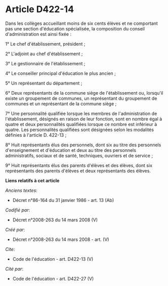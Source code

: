 # Article D422-14

Dans les collèges accueillant moins de six cents élèves et ne comportant pas une section d'éducation spécialisée, la
composition du conseil d'administration est ainsi fixée : 

1° Le chef d'établissement, président ; 

2° L'adjoint au chef d'établissement ; 

3° Le gestionnaire de l'établissement ; 

4° Le conseiller principal d'éducation le plus ancien ; 

5° Un représentant du département ; 

6° Deux représentants de la commune siège de l'établissement ou, lorsqu'il existe un groupement de communes, un représentant
du groupement de communes et un représentant de la commune siège ; 

7° Une personnalité qualifiée lorsque les membres de l'administration de l'établissement, désignés en raison de leur
fonction, sont en nombre égal à quatre et deux personnalités qualifiées lorsque ce nombre est inférieur à quatre. Les
personnalités qualifiées sont désignées selon les modalités définies à l'article D. 422-13 ; 

8° Huit représentants élus des personnels, dont six au titre des personnels d'enseignement et d'éducation et deux au titre
des personnels administratifs, sociaux et de santé, techniques, ouvriers et de service ; 

9° Huit représentants élus des parents d'élèves et des élèves, dont six représentants des parents d'élèves et deux
représentants des élèves.

**Liens relatifs à cet article**

_Anciens textes_:

  - Décret n°86-164 du 31 janvier 1986 - art. 13 (Ab)

_Codifié par_:

  - Décret n°2008-263 du 14 mars 2008 (V)

_Créé par_:

  - Décret n°2008-263 du 14 mars 2008 - art. (V)

_Cite_:

  - Code de l'éducation - art. D422-13 (V)

_Cité par_:

  - Code de l'éducation - art. D422-27 (V)
